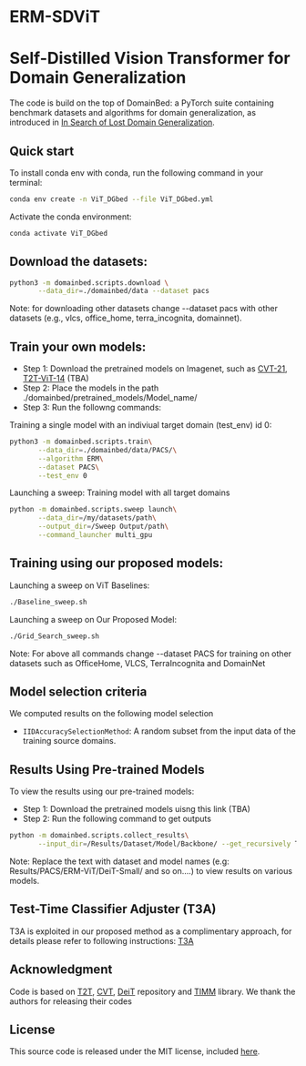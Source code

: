 # ERM-SDViT
# Self-Distilled Vision Transformer for Domain Generalization

The code is build on the top of DomainBed: a PyTorch suite containing benchmark datasets and algorithms for domain generalization, as introduced in [In Search of Lost Domain Generalization](https://arxiv.org/abs/2007.01434).


## Quick start
To install conda env with conda, run the following command in your terminal:
```sh
conda env create -n ViT_DGbed --file ViT_DGbed.yml
```
Activate the conda environment:
```sh
conda activate ViT_DGbed
```
## Download the datasets:

```sh
python3 -m domainbed.scripts.download \
       --data_dir=./domainbed/data --dataset pacs
```
Note: for downloading other datasets change --dataset pacs with other datasets (e.g., vlcs, office_home, terra_incognita, domainnet).

## Train your own models:
- Step 1: Download the pretrained models on Imagenet, such as [CVT-21](https://onedrive.live.com/?authkey=%21AMXesxbtKwsdryE&cid=56B9F9C97F261712&id=56B9F9C97F261712%2115008&parId=56B9F9C97F261712%2115004&o=OneUp), [T2T-ViT-14]() (TBA)
- Step 2: Place the models in the path ./domainbed/pretrained_models/Model_name/
- Step 3: Run the followng commands:  

Training a single model with an indiviual target domain (test_env) id 0:

```sh
python3 -m domainbed.scripts.train\
       --data_dir=./domainbed/data/PACS/\
       --algorithm ERM\
       --dataset PACS\
       --test_env 0
```

Launching a sweep: Training model with all target domains

```sh
python -m domainbed.scripts.sweep launch\
       --data_dir=/my/datasets/path\
       --output_dir=/Sweep Output/path\
       --command_launcher multi_gpu
```
## Training using our proposed models:
Launching a sweep on ViT Baselines:

```sh
./Baseline_sweep.sh
```
Launching a sweep on Our Proposed Model:

```sh
./Grid_Search_sweep.sh
```
Note: For above all commands change --dataset PACS for training on other datasets such as OfficeHome, VLCS, TerraIncognita and DomainNet 

## Model selection criteria
We computed results on the following model selection
* `IIDAccuracySelectionMethod`: A random subset from the input data of the training source domains.
## Results Using Pre-trained Models
To view the results using our pre-trained models:
- Step 1: Download the pretrained models uisng this link (TBA)
- Step 2: Run the following command to get outputs
````sh
python -m domainbed.scripts.collect_results\
       --input_dir=/Results/Dataset/Model/Backbone/ --get_recursively True
````
Note: Replace the text with dataset and model names (e.g: Results/PACS/ERM-ViT/DeiT-Small/ and so on....) to view results on various models.
## Test-Time Classifier Adjuster (T3A)
T3A is exploited in our proposed method as a complimentary approach, for details please refer to following instructions:
[T3A](https://github.com/matsuolab/T3A)

## Acknowledgment
Code is based on [T2T](https://github.com/yitu-opensource/T2T-ViT), [CVT](https://github.com/microsoft/CvT), [DeiT](https://github.com/facebookresearch/deit) repository and [TIMM](https://github.com/rwightman/pytorch-image-models) library. We thank the authors for releasing their codes

## License

This source code is released under the MIT license, included [here](LICENSE).
